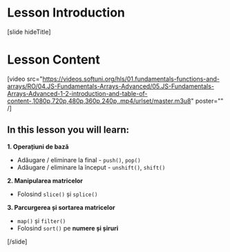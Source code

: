 # Lesson Introduction

[slide hideTitle]

# Lesson Content

[video src="https://videos.softuni.org/hls/01.fundamentals-functions-and-arrays/RO/04.JS-Fundamentals-Arrays-Advanced/05.JS-Fundamentals-Arrays-Advanced-1-2-introduction-and-table-of-content-,1080p,720p,480p,360p,240p,.mp4/urlset/master.m3u8" poster="" /]

## In this lesson you will learn:

**1. Operațiuni de bază**

- Adăugare / eliminare la final - `push()`, `pop()`
- Adăugare / eliminare la început - `unshift()`, `shift()`

**2. Manipularea matricelor**

- Folosind `slice()` și `splice()`

**3. Parcurgerea și sortarea matricelor**

- `map()` și `filter()`
- Folosind `sort()` pe **numere și șiruri**

[/slide]